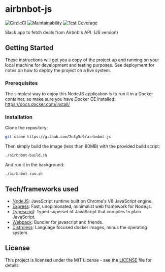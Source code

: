 # airbnbot-js
[![CircleCI](https://circleci.com/gh/2n3g5c9/airbnbot-js/tree/master.svg?style=svg)](https://circleci.com/gh/2n3g5c9/airbnbot-js/tree/master)
[![Maintainability](https://api.codeclimate.com/v1/badges/71be31ee9871a217f2f5/maintainability)](https://codeclimate.com/github/2n3g5c9/airbnbot-js/maintainability)
[![Test Coverage](https://api.codeclimate.com/v1/badges/71be31ee9871a217f2f5/test_coverage)](https://codeclimate.com/github/2n3g5c9/airbnbot-js/test_coverage)

Slack app to fetch deals from Airbnb's API. (JS version)

## Getting Started

These instructions will get you a copy of the project up and running on your local machine for development and testing purposes. See deployment for notes on how to deploy the project on a live system.

### Prerequisites

The simplest way to enjoy this NodeJS application is to run it in a Docker container, so make sure you have Docker CE installed: https://docs.docker.com/install/

### Installation

Clone the repository:

```bash
git clone https://github.com/2n3g5c9/airbnbot-js
```

Then simply build the image (less than 80MB) with the provided build script:

```bash
./airbnbot-build.sh
```

And run it in the background:

```bash
./airbnbot-run.sh
```

## Tech/frameworks used
* [NodeJS](https://nodejs.org/): JavaScript runtime built on Chrome's V8 JavaScript engine.
* [Express](https://expressjs.com/): Fast, unopinionated, minimalist web framework for Node.js.
* [Typescript](https://www.typescriptlang.org/): Typed superset of JavaScript that compiles to plain JavaScript.
* [Webpack](https://webpack.js.org/): Bundler for javascript and friends.
* [Distroless](https://github.com/GoogleContainerTools/distroless): Language focused docker images, minus the operating system.

## License

This project is licensed under the MIT License - see the [LICENSE](LICENSE) file for details
